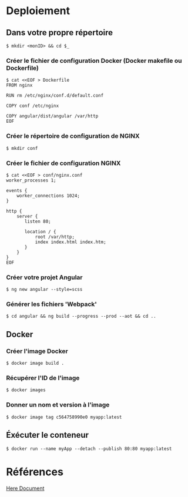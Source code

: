 # Deploiement

## Dans votre propre répertoire

```
$ mkdir <monID> && cd $_
```

### Créer le fichier de configuration Docker (Docker makefile ou Dockerfile)

```
$ cat <<EOF > Dockerfile
FROM nginx

RUN rm /etc/nginx/conf.d/default.conf

COPY conf /etc/nginx

COPY angular/dist/angular /var/http
EOF
```

### Créer le répertoire de configuration de NGINX

```
$ mkdir conf 
```

### Créer le fichier de configuration NGINX

```
$ cat <<EOF > conf/nginx.conf
worker_processes 1;

events {
    worker_connections 1024;
}

http {
    server {
       listen 80;

       location / {
           root /var/http;
           index index.html index.htm;
       }
    }
}
EOF
```

### Créer votre projet Angular

```
$ ng new angular --style=scss
```

### Générer les fichiers 'Webpack'

```
$ cd angular && ng build --progress --prod --aot && cd ..
```

## Docker

### Créer l'image Docker

```
$ docker image build .
```

### Récupérer l'ID de l'image

```
$ docker images
```

### Donner un nom et version à l'image

```
$ docker image tag c564758990e0 myapp:latest
```

## Éxécuter le conteneur

```
$ docker run --name myApp --detach --publish 80:80 myapp:latest
```

# Références 

[Here Document](https://en.wikipedia.org/wiki/Here_document#Unix_shells)
